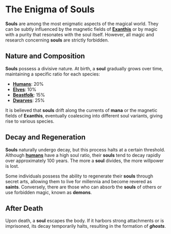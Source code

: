 # The Enigma of **Souls**

**Souls** are among the most enigmatic aspects of the magical world. They can be subtly influenced by the magnetic fields of [**Exanthis**](/codex/01_Basic/Exanthis.md) or by magic with a purity that resonates with the soul itself. However, all magic and research concerning **souls** are strictly forbidden.

## Nature and Composition

**Souls** possess a divisive nature. At birth, a **soul** gradually grows over time, maintaining a specific ratio for each species:
- [**Humans**](/codex/01_Creatures/Human.md): 20%
- [**Elves**](/codex/01_Creatures/Creatures.md#elves): 10%
- [**Beastfolk**](/codex/01_Creatures/Creatures.md#beastfolk): 15%
- [**Dwarves**](/codex/01_Creatures/Creatures.md#dwarves): 25%

It is believed that **souls** drift along the currents of **mana** or the magnetic fields of **Exanthis**, eventually coalescing into different soul variants, giving rise to various species.

## Decay and Regeneration

**Souls** naturally undergo decay, but this process halts at a certain threshold. Although [**humans**](/codex/01_Creatures/Human.md) have a high soul ratio, their **souls** tend to decay rapidly over approximately 100 years. The more a **soul** divides, the more willpower is lost.

Some individuals possess the ability to regenerate their **souls** through secret arts, allowing them to live for millennia and become revered as **saints**. Conversely, there are those who can absorb the **souls** of others or use forbidden magic, known as **demons**.

## After Death

Upon death, a **soul** escapes the body. If it harbors strong attachments or is imprisoned, its decay temporarily halts, resulting in the formation of ***ghosts***. 